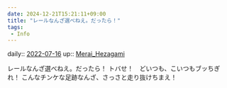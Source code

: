 ```yaml
---
date: 2024-12-21T15:21:11+09:00
title: "レールなんざ選べねえ。だったら！"
tags:
 - Info
---
```


daily:: [2022-07-16](Daily_Note/2022-07-16.md)
up:: [Merai_Hezagami](../Bar/Novel/Nacaria/Merai_Hezagami.md)

レールなんざ選べねえ。だったら！
トバせ！　どいつも、こいつもブッちぎれ！
こんなチンケな足跡なんざ、さっさと走り抜けちまえ！